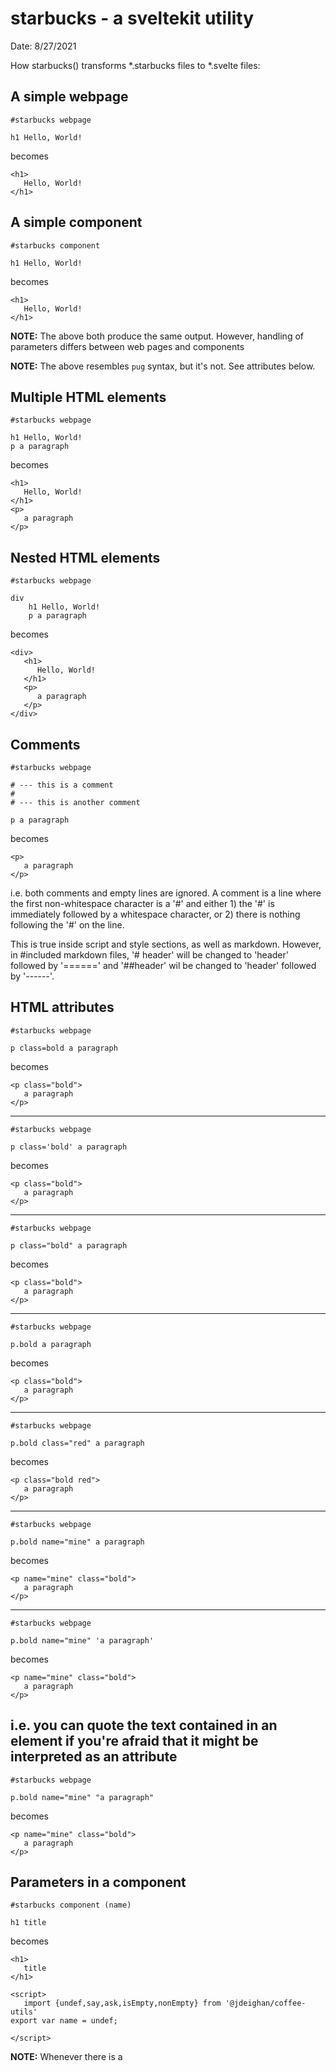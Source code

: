 starbucks - a sveltekit utility
===============================

Date: 8/27/2021

How starbucks() transforms *.starbucks files to *.svelte files:

A simple webpage
---------------------------------------------------------------------

```text
#starbucks webpage

h1 Hello, World!
```
becomes
```
<h1>
   Hello, World!
</h1>
```

A simple component
---------------------------------------------------------------------

```text
#starbucks component

h1 Hello, World!
```
becomes
```
<h1>
   Hello, World!
</h1>
```

**NOTE:** The above both produce the same output. However, handling of
	parameters differs between web pages and components

**NOTE:** The above resembles `pug` syntax, but it's not.
	See attributes below.

Multiple HTML elements
---------------------------------------------------------------------

```
#starbucks webpage

h1 Hello, World!
p a paragraph
```
becomes
```
<h1>
   Hello, World!
</h1>
<p>
   a paragraph
</p>
```

Nested HTML elements
---------------------------------------------------------------------
```
#starbucks webpage

div
	h1 Hello, World!
	p a paragraph
```
becomes
```
<div>
   <h1>
      Hello, World!
   </h1>
   <p>
      a paragraph
   </p>
</div>
```
Comments
---------------------------------------------------------------------
```
#starbucks webpage

# --- this is a comment
#
# --- this is another comment

p a paragraph
```
becomes
```
<p>
   a paragraph
</p>
```
i.e. both comments and empty lines are ignored. A comment is
a line where the first non-whitespace character is a '#' and
either 1) the '#' is immediately followed by a whitespace
character, or 2) there is nothing following the '#' on the line.

This is true inside script and style sections, as well as markdown.
However, in #included markdown files, '# header' will be changed
to 'header' followed by '======' and '##header' wil be changed
to 'header' followed by '------'.

HTML attributes
---------------------------------------------------------------------
```
#starbucks webpage

p class=bold a paragraph
```
becomes
```
<p class="bold">
   a paragraph
</p>
```
---------------------------------------
```
#starbucks webpage

p class='bold' a paragraph
```
becomes
```
<p class="bold">
   a paragraph
</p>
```
---------------------------------------
```
#starbucks webpage

p class="bold" a paragraph
```
becomes
```
<p class="bold">
   a paragraph
</p>
```
---------------------------------------
```
#starbucks webpage

p.bold a paragraph
```
becomes
```
<p class="bold">
   a paragraph
</p>
```
---------------------------------------
```
#starbucks webpage

p.bold class="red" a paragraph
```
becomes
```
<p class="bold red">
   a paragraph
</p>
```
---------------------------------------
```
#starbucks webpage

p.bold name="mine" a paragraph
```
becomes
```
<p name="mine" class="bold">
   a paragraph
</p>
```
---------------------------------------
```
#starbucks webpage

p.bold name="mine" 'a paragraph'
```
becomes
```
<p name="mine" class="bold">
   a paragraph
</p>
```
i.e. you can quote the text contained in an element
if you're afraid that it might be interpreted
as an attribute
---------------------------------------
```
#starbucks webpage

p.bold name="mine" "a paragraph"
```
becomes
```
<p name="mine" class="bold">
   a paragraph
</p>
```
Parameters in a component
---------------------------------------------------------------------
```
#starbucks component (name)

h1 title
```
becomes
```
<h1>
   title
</h1>

<script>
   import {undef,say,ask,isEmpty,nonEmpty} from '@jdeighan/coffee-utils'
export var name = undef;

</script>
```
**NOTE:** Whenever there is a <script> section, some common functions are
	automatically imported. TO DO: check which are actually used and
	only import those. Also, there should be a semicolon terminating
	the import statement.

**NOTE:** The export statement should be indented. The blank line
	should not appear.

Parameters in a web page
---------------------------------------------------------------------
```
#starbucks webpage (name)

h1 title
```
becomes
```
<script context="module">
	export function load({page}) {
		return { props: {name}};
		}
</script>
<h1>
	title
</h1>
```






